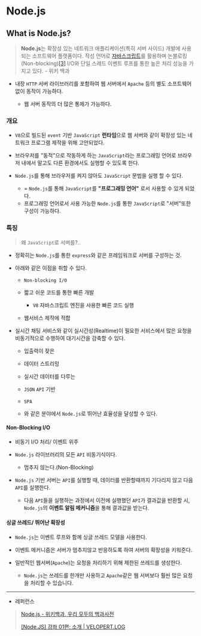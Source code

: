 # Node.js

## What is Node.js?

> **Node.js**는 확장성 있는 네트워크 애플리케이션(특히 서버 사이드) 개발에 사용되는 소프트웨어 플랫폼이다. 작성 언어로 [자바스크립트](https://ko.wikipedia.org/wiki/%EC%9E%90%EB%B0%94%EC%8A%A4%ED%81%AC%EB%A6%BD%ED%8A%B8 "자바스크립트")를 활용하며 논블로킹(Non-blocking)[[3]](https://ko.wikipedia.org/wiki/Node.js#cite_note-3) I/O와 단일 스레드 이벤트 루프를 통한 높은 처리 성능을 가지고 있다. - 위키 백과

- 내장 `HTTP` 서버 라이브러리를 포함하여 웹 서버에서 `Apache` 등의 별도 소프트웨어 없이 동작이 가능하다.
  
  - 웹 서버 동작의 더 많은 통제가 가능하다.

### 개요

- `V8`으로 빌드된 `event` 기반 `JavaScript` **런타임**으로 웹 서버와 같이 확장성 있는 네트워크 프로그램 제작을 위해 고안되었다.

- 브라우저를 "동적"으로 작동하게 하는 `JavaScript`라는 프로그래밍 언어로 브라우저 내에서 말고도 다른 환경에서도 실행할 수 있도록 한다.

- `Node.js`를 통해 브라우저를 켜지 않아도 `JavaScript` 문법을 실행 할 수 있다.
  
  - = `Node.js`를 통해 `JavaScript`를 **"프로그래밍 언어"** 로서 사용할 수 있게 되었다.
  - 프로그래밍 언어로서 사용 가능한 `Node.js`를 통한 `JavaScript`로 "서버"또한 구성이 가능하다.

### 특징

> 왜 `JavaScript`로 서버를?..

- 정확히는 `Node.js`를 통한 `express`와 같은 프레임워크로 서버를 구성하는 것.

- 아래와 같은 이점을 취할 수 있다.
  
  - `Non-blocking I/O`
  
  - 짧고 쉬운 코드를 통한 빠른 개발
    
    - `V8` 자바스크립트 엔진을 사용한 빠른 코드 실행
  
  - 웹서비스 제작에 적합

- 실시간 채팅 서비스와 같이 실시간성(Realtime)이 필요한 서비스에서 많은 요청을 비동기적으로 수행하여 대기시간을 감축할 수 있다.
  
  - 입출력이 잦은
  
  - 데이터 스트리밍
  
  - 실시간 데이터를 다루는
  
  - `JSON` `API` 기반
  
  - `SPA`
  
  - 와 같은 분야에서 `Node.js`로 뛰어난 효율성을 달성할 수 있다.

#### Non-Blocking I/O

- 비동기 I/O 처리/ 이벤트 위주

- `Node.js` 라이브러리의 모든 `API` 비동기식이다.
  
  - 멈추지 않는다.(Non-Blocking)

- `Node.js` 기반 서버는 `API`를 실행할 때, 데이터를 반환할때까지 기다리지 않고 다음 `API`를 실행한다.
  
  - 다음 `API`들을 실행하는 과정에서 이전에 실행했던 `API`가 결과값을 반환할 시, `Node.js`의 **이벤트 알림 메커니즘**을 통해 결과값을 받는다.

#### 싱글 쓰레드/ 뛰어난 확장성

- `Node.js`는 이벤트 루프와 함께 싱글 쓰레드 모델을 사용한다.

- 이벤트 메커니즘은 서버가 멈추지않고 반응하도록 하여 서버의 확장성을 키워준다.

- 일반적인 웹서버(`Apache`)는 요청을 처리하기 위해 제한된 쓰레드를 생성한다.
  
  - `Node.js`는 쓰레드를 한개만 사용하고 `Apache`같은 웹 서버보다 훨씬 많은 요청을 처리할 수 있습니다.

---

- 레퍼런스

> [Node.js - 위키백과, 우리 모두의 백과사전](https://ko.wikipedia.org/wiki/Node.js)
> 
> [[Node.JS] 강좌 01편: 소개 | VELOPERT.LOG](https://velopert.com/133)
